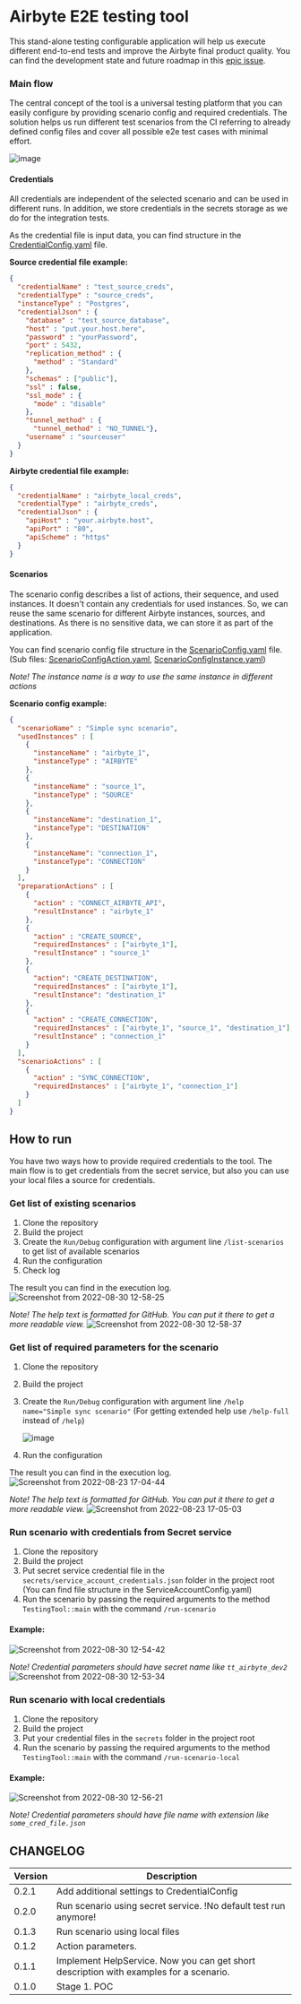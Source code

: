 # Airbyte E2E testing tool
This stand-alone testing configurable application will help us execute different end-to-end tests and improve the Airbyte final product quality.
You can find the development state and future roadmap in this [epic issue](https://github.com/airbytehq/airbyte/issues/15152).

### Main flow
The central concept of the tool is a universal testing platform that you can easily configure by providing scenario config and required credentials. The solution helps us run different test scenarios from the CI referring to already defined config files and cover all possible e2e test cases with minimal effort.

![image](https://user-images.githubusercontent.com/30464745/185084724-1fa9ce8e-52d5-4b17-92a6-3ce06e8715f1.png)

#### Credentials
All credentials are independent of the selected scenario and can be used in different runs. In addition, we store credentials in the secrets storage as we do for the integration tests.

As the credential file is input data, you can find structure in the [CredentialConfig.yaml](https://github.com/airbytehq/airbyte-e2e-testing-tool/blob/master/src/main/resources/configmodels/CredentialConfig.yaml) file.

**Source credential file example:**
```json
{
  "credentialName" : "test_source_creds",
  "credentialType" : "source_creds",
  "instanceType" : "Postgres",
  "credentialJson" : {
    "database" : "test_source_database",
    "host" : "put.your.host.here",
    "password" : "yourPassword",
    "port" : 5432,
    "replication_method" : {
      "method" : "Standard"
    },
    "schemas" : ["public"],
    "ssl" : false,
    "ssl_mode" : {
      "mode" : "disable"
    },
    "tunnel_method" : {
      "tunnel_method" : "NO_TUNNEL"},
    "username" : "sourceuser"
  }
}
```
**Airbyte credential file example:**
```json
{
  "credentialName" : "airbyte_local_creds",
  "credentialType" : "airbyte_creds",
  "credentialJson" : {
    "apiHost" : "your.airbyte.host",
    "apiPort" : "80",
    "apiScheme" : "https"
  }
}
```

#### Scenarios
The scenario config describes a list of actions, their sequence, and used instances. It doesn't contain any credentials for used instances. So, we can reuse the same scenario for different Airbyte instances, sources, and destinations. As there is no sensitive data, we can store it as part of the application.

You can find scenario config file structure in the [ScenarioConfig.yaml](https://github.com/airbytehq/airbyte-e2e-testing-tool/blob/master/src/main/resources/configmodels/ScenarioConfig.yaml) file. (Sub files: [ScenarioConfigAction.yaml](https://github.com/airbytehq/airbyte-e2e-testing-tool/blob/master/src/main/resources/configmodels/ScenarioConfigAction.yaml), [ScenarioConfigInstance.yaml](https://github.com/airbytehq/airbyte-e2e-testing-tool/blob/master/src/main/resources/configmodels/ScenarioConfigInstance.yaml))

_Note! The instance name is a way to use the same instance in different actions_

**Scenario config example:**
```json
{
  "scenarioName" : "Simple sync scenario",
  "usedInstances" : [
    {
      "instanceName" : "airbyte_1",
      "instanceType" : "AIRBYTE"
    },
    {
      "instanceName" : "source_1",
      "instanceType" : "SOURCE"
    },
    {
      "instanceName": "destination_1",
      "instanceType": "DESTINATION"
    },
    {
      "instanceName": "connection_1",
      "instanceType": "CONNECTION"
    }
  ],
  "preparationActions" : [
    {
      "action" : "CONNECT_AIRBYTE_API",
      "resultInstance" : "airbyte_1"
    },
    {
      "action" : "CREATE_SOURCE",
      "requiredInstances" : ["airbyte_1"],
      "resultInstance" : "source_1"
    },
    {
      "action": "CREATE_DESTINATION",
      "requiredInstances" : ["airbyte_1"],
      "resultInstance": "destination_1"
    },
    {
      "action" : "CREATE_CONNECTION",
      "requiredInstances" : ["airbyte_1", "source_1", "destination_1"],
      "resultInstance" : "connection_1"
    }
  ],
  "scenarioActions" : [
    {
      "action" : "SYNC_CONNECTION",
      "requiredInstances" : ["airbyte_1", "connection_1"]
    }
  ]
}
```

## How to run
You have two ways how to provide required credentials to the tool. The main flow is to get credentials from the secret service, but also you can use 
your local files a source for credentials.


### Get list of existing scenarios
1. Clone the repository
2. Build the project
3. Create the `Run/Debug` configuration with argument line `/list-scenarios` to get list of available scenarios
4. Run the configuration
5. Check log

The result you can find in the execution log.
![Screenshot from 2022-08-30 12-58-25](https://user-images.githubusercontent.com/30464745/187408450-da041b4d-7390-4965-820c-897c048cae27.png)

_Note! The help text is formatted for GitHub. You can put it there to get a more readable view._
![Screenshot from 2022-08-30 12-58-37](https://user-images.githubusercontent.com/30464745/187408455-314c9538-b016-423a-a341-eb53f7dcc57f.png)

### Get list of required parameters for the scenario
1. Clone the repository
2. Build the project
3. Create the `Run/Debug` configuration with argument line `/help name="Simple sync scenario"` (For getting extended help use `/help-full` instead of `/help`)

   ![image](https://user-images.githubusercontent.com/30464745/186178683-55c29578-44c4-47fb-b4d2-5e2b4da99149.png)

4. Run the configuration

The result you can find in the execution log.
![Screenshot from 2022-08-23 17-04-44](https://user-images.githubusercontent.com/30464745/186179197-68b8c932-c483-4da1-9e0f-91169c335a8d.png)

_Note! The help text is formatted for GitHub. You can put it there to get a more readable view._
![Screenshot from 2022-08-23 17-05-03](https://user-images.githubusercontent.com/30464745/186179206-a8193142-5278-434b-8ddd-d7bc666725b3.png)

### Run scenario with credentials from Secret service
1. Clone the repository
2. Build the project
3. Put secret service credential file in the `secrets/service_account_credentials.json` folder in the project root (You can find file structure in 
the ServiceAccountConfig.yaml)
4. Run the scenario by passing the required arguments to the method `TestingTool::main` with the command `/run-scenario`

#### Example:

![Screenshot from 2022-08-30 12-54-42](https://user-images.githubusercontent.com/30464745/187407611-1eeefdff-2417-41a7-8b8b-4467dc4f885a.png)

_Note! Credential parameters should have secret name like `tt_airbyte_dev2`_
![Screenshot from 2022-08-30 12-53-34](https://user-images.githubusercontent.com/30464745/187407350-1ea6f14f-a55f-47e7-aad9-ec1369d653ba.png)

### Run scenario with local credentials
1. Clone the repository
2. Build the project
3. Put your credential files in the `secrets` folder in the project root
4. Run the scenario by passing the required arguments to the method `TestingTool::main` with the command `/run-scenario-local`

#### Example:

![Screenshot from 2022-08-30 12-56-21](https://user-images.githubusercontent.com/30464745/187407955-7b0be9af-de38-427d-b037-c077fdf2673d.png)

_Note! Credential parameters should have file name with extension like `some_cred_file.json`_

## CHANGELOG

| Version | Description                                                                            |
|---------|----------------------------------------------------------------------------------------|
| 0.2.1   | Add additional settings to CredentialConfig                                            |
| 0.2.0   | Run scenario using secret service. !No default test run anymore!                       |
| 0.1.3   | Run scenario using local files                                                         |
| 0.1.2   | Action parameters.                                                                     |
| 0.1.1   | Implement HelpService. Now you can get short description with examples for a scenario. |
| 0.1.0   | Stage 1. POC                                                                           |
